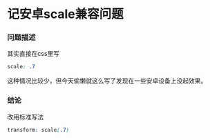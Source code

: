 # 记安卓scale兼容问题

### 问题描述

其实直接在css里写
```css
scale: .7
```
这种情况比较少，但今天偷懒就这么写了发现在一些安卓设备上没起效果。
### 结论
改用标准写法
```css
transform: scale(.7)
```